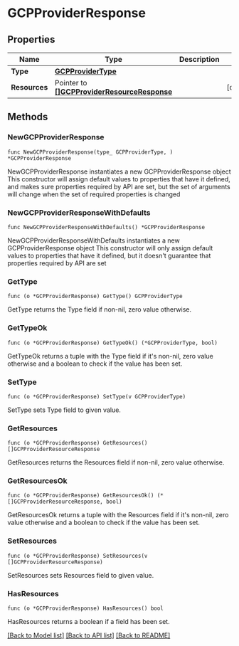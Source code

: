 # GCPProviderResponse

## Properties

Name | Type | Description | Notes
------------ | ------------- | ------------- | -------------
**Type** | [**GCPProviderType**](GCPProviderType.md) |  | 
**Resources** | Pointer to [**[]GCPProviderResourceResponse**](GCPProviderResourceResponse.md) |  | [optional] 

## Methods

### NewGCPProviderResponse

`func NewGCPProviderResponse(type_ GCPProviderType, ) *GCPProviderResponse`

NewGCPProviderResponse instantiates a new GCPProviderResponse object
This constructor will assign default values to properties that have it defined,
and makes sure properties required by API are set, but the set of arguments
will change when the set of required properties is changed

### NewGCPProviderResponseWithDefaults

`func NewGCPProviderResponseWithDefaults() *GCPProviderResponse`

NewGCPProviderResponseWithDefaults instantiates a new GCPProviderResponse object
This constructor will only assign default values to properties that have it defined,
but it doesn't guarantee that properties required by API are set

### GetType

`func (o *GCPProviderResponse) GetType() GCPProviderType`

GetType returns the Type field if non-nil, zero value otherwise.

### GetTypeOk

`func (o *GCPProviderResponse) GetTypeOk() (*GCPProviderType, bool)`

GetTypeOk returns a tuple with the Type field if it's non-nil, zero value otherwise
and a boolean to check if the value has been set.

### SetType

`func (o *GCPProviderResponse) SetType(v GCPProviderType)`

SetType sets Type field to given value.


### GetResources

`func (o *GCPProviderResponse) GetResources() []GCPProviderResourceResponse`

GetResources returns the Resources field if non-nil, zero value otherwise.

### GetResourcesOk

`func (o *GCPProviderResponse) GetResourcesOk() (*[]GCPProviderResourceResponse, bool)`

GetResourcesOk returns a tuple with the Resources field if it's non-nil, zero value otherwise
and a boolean to check if the value has been set.

### SetResources

`func (o *GCPProviderResponse) SetResources(v []GCPProviderResourceResponse)`

SetResources sets Resources field to given value.

### HasResources

`func (o *GCPProviderResponse) HasResources() bool`

HasResources returns a boolean if a field has been set.


[[Back to Model list]](../README.md#documentation-for-models) [[Back to API list]](../README.md#documentation-for-api-endpoints) [[Back to README]](../README.md)


